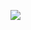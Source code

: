 <img src="https://user-images.githubusercontent.com/35667308/78684811-8bca1080-790e-11ea-87f7-d3013cd0de76.png"></img>
